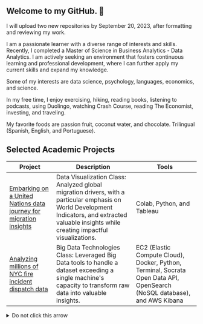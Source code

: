 ## Welcome to my GitHub. 👋



I will upload two new repositories by September 20, 2023, after formatting and reviewing my work.

I am a passionate learner with a diverse range of interests and skills. Recently, I completed a Master of Science in Business Analytics - Data Analytics. I am actively seeking an environment that fosters continuous learning and professional development, where I can further apply my current skills and expand my knowledge.

Some of my interests are data science, psychology, languages, economics, and science. 

In my free time, I enjoy exercising, hiking, reading books, listening to podcasts, using Duolingo, watching Crash Course, reading The Economist, investing, and traveling. 

My favorite foods are passion fruit, coconut water, and chocolate. Trilingual (Spanish, English, and Portuguese).


## Selected Academic Projects

| Project       | Description            | Tools                    |
|---------------|------------------------|--------------------------|
| [ Embarking on a United Nations data journey for migration insights](https://github.com/angelhumano/data_visualization_class_project)| Data Visualization Class: Analyzed global migration drivers, with a particular emphasis on World Development Indicators, and extracted valuable insights while creating impactful visualizations.   | Colab, Python, and Tableau|
| [Analyzing millions of NYC fire incident dispatch data](https://github.com/angelhumano/big_data_technologies_class_project1/tree/main) |Big Data Technologies Class: Leveraged Big Data tools to handle a dataset exceeding a single machine's capacity to transform raw data into valuable insights.| EC2 (Elastic Compute Cloud), Docker, Python, Terminal, Socrata Open Data API, OpenSearch (NoSQL database), and AWS Kibana |



<details>
  <summary>Do not click this arrow</summary>
  More projects coming soon:
  - A Data Warehousing and Tableau Project <br>
  - A Google Analytics Capstone Project for Fitbit Data (in RStudio)
</details>




